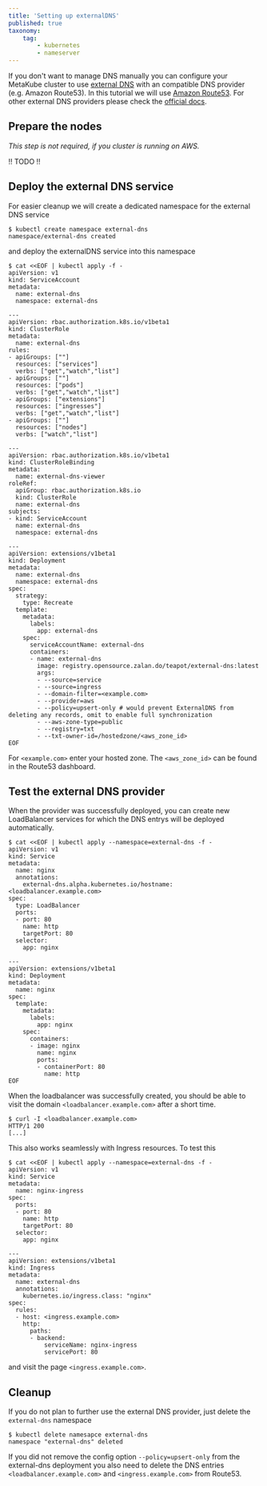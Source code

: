 ```yaml
---
title: 'Setting up externalDNS'
published: true
taxonomy:
    tag:
        - kubernetes
        - nameserver
---
```


If you don't want to manage DNS manually you can configure your MetaKube cluster to use [external DNS](https://github.com/kubernetes-incubator/external-dns) with an compatible DNS provider (e.g. Amazon Route53). In this tutorial we will use [Amazon Route53](https://aws.amazon.com/de/route53/). For other external DNS providers please check the [official docs](https://github.com/kubernetes-incubator/external-dns/tree/master/docs/tutorials).

## Prepare the nodes

*This step is not required, if you cluster is running on AWS.*

!! TODO !!

## Deploy the external DNS service

For easier cleanup we will create a dedicated namespace for the external DNS service

```shell
$ kubectl create namespace external-dns
namespace/external-dns created
```

and deploy the externalDNS service into this namespace

```shell
$ cat <<EOF | kubectl apply -f -
apiVersion: v1
kind: ServiceAccount
metadata:
  name: external-dns
  namespace: external-dns

---
apiVersion: rbac.authorization.k8s.io/v1beta1
kind: ClusterRole
metadata:
  name: external-dns
rules:
- apiGroups: [""]
  resources: ["services"]
  verbs: ["get","watch","list"]
- apiGroups: [""]
  resources: ["pods"]
  verbs: ["get","watch","list"]
- apiGroups: ["extensions"]
  resources: ["ingresses"]
  verbs: ["get","watch","list"]
- apiGroups: [""]
  resources: ["nodes"]
  verbs: ["watch","list"]

---
apiVersion: rbac.authorization.k8s.io/v1beta1
kind: ClusterRoleBinding
metadata:
  name: external-dns-viewer
roleRef:
  apiGroup: rbac.authorization.k8s.io
  kind: ClusterRole
  name: external-dns
subjects:
- kind: ServiceAccount
  name: external-dns
  namespace: external-dns

---
apiVersion: extensions/v1beta1
kind: Deployment
metadata:
  name: external-dns
  namespace: external-dns
spec:
  strategy:
    type: Recreate
  template:
    metadata:
      labels:
        app: external-dns
    spec:
      serviceAccountName: external-dns
      containers:
      - name: external-dns
        image: registry.opensource.zalan.do/teapot/external-dns:latest
        args:
        - --source=service
        - --source=ingress
        - --domain-filter=<example.com>
        - --provider=aws
        - --policy=upsert-only # would prevent ExternalDNS from deleting any records, omit to enable full synchronization
        - --aws-zone-type=public
        - --registry=txt
        - --txt-owner-id=/hostedzone/<aws_zone_id>
EOF
```

For `<example.com>` enter your hosted zone. The `<aws_zone_id>` can be found in the Route53 dashboard.

## Test the external DNS provider

When the provider was successfully deployed, you can create new LoadBalancer services for which the DNS entrys will be deployed automatically.

```shell
$ cat <<EOF | kubectl apply --namespace=external-dns -f -
apiVersion: v1
kind: Service
metadata:
  name: nginx
  annotations:
    external-dns.alpha.kubernetes.io/hostname: <loadbalancer.example.com>
spec:
  type: LoadBalancer
  ports:
  - port: 80
    name: http
    targetPort: 80
  selector:
    app: nginx

---
apiVersion: extensions/v1beta1
kind: Deployment
metadata:
  name: nginx
spec:
  template:
    metadata:
      labels:
        app: nginx
    spec:
      containers:
      - image: nginx
        name: nginx
        ports:
        - containerPort: 80
          name: http
EOF
```

When the loadbalancer was successfully created, you should be able to visit the domain `<loadbalancer.example.com>` after a short time.

```shell
$ curl -I <loadbalancer.example.com>
HTTP/1 200
[...]
```

This also works seamlessly with Ingress resources. To test this

```shell
$ cat <<EOF | kubectl apply --namespace=external-dns -f -
apiVersion: v1
kind: Service
metadata:
  name: nginx-ingress
spec:
  ports:
  - port: 80
    name: http
    targetPort: 80
  selector:
    app: nginx

---
apiVersion: extensions/v1beta1
kind: Ingress
metadata:
  name: external-dns
  annotations:
    kubernetes.io/ingress.class: "nginx"
spec:
  rules:
  - host: <ingress.example.com>
    http:
      paths:
      - backend:
          serviceName: nginx-ingress
          servicePort: 80
```

and visit the page `<ingress.example.com>`.

## Cleanup

If you do not plan to further use the external DNS provider, just delete the `external-dns` namespace

```shell
$ kubectl delete namesapce external-dns
namespace "external-dns" deleted
```

If you did not remove the config option `--policy=upsert-only` from the external-dns deployment you also need to delete the DNS entries `<loadbalancer.example.com>` and `<ingress.example.com>` from Route53.
